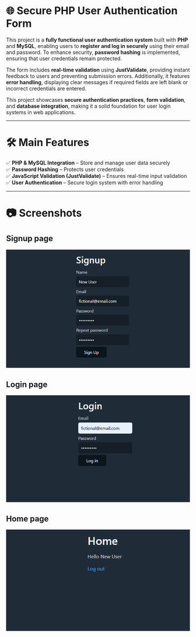 # **🌐 Secure PHP User Authentication Form**  

This project is a **fully functional user authentication system** built with **PHP** and **MySQL**, enabling users to **register and log in securely** using their email and password. To enhance security, **password hashing** is implemented, ensuring that user credentials remain protected.  

The form includes **real-time validation** using **JustValidate**, providing instant feedback to users and preventing submission errors. Additionally, it features **error handling**, displaying clear messages if required fields are left blank or incorrect credentials are entered.  

This project showcases **secure authentication practices**, **form validation**, and **database integration**, making it a solid foundation for user login systems in web applications.  

---

# **🛠️ Main Features**  
✅ **PHP & MySQL Integration** – Store and manage user data securely  
✅ **Password Hashing** – Protects user credentials  
✅ **JavaScript Validation (JustValidate)** – Ensures real-time input validation  
✅ **User Authentication** – Secure login system with error handling  

---

# **📷 Screenshots**
## Signup page
![Screenshot](./screenshot/img1.PNG)

## Login page
![Screenshot](./screenshot/img2.png)

## Home page
![Screenshot](./screenshot/img3.png)
